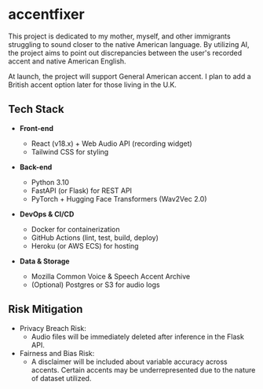 # accentfixer

This project is dedicated to my mother, myself, and other immigrants struggling to sound closer to the native American language. By utilizing AI, the project aims to point out discrepancies between the user's recorded accent and native American English. 

At launch, the project will support General American accent. I plan to add a British accent option later for those living in the U.K.

## Tech Stack

- **Front-end**  
  - React (v18.x) + Web Audio API (recording widget)  
  - Tailwind CSS for styling  

- **Back-end**  
  - Python 3.10  
  - FastAPI (or Flask) for REST API  
  - PyTorch + Hugging Face Transformers (Wav2Vec 2.0)  

- **DevOps & CI/CD**  
  - Docker for containerization  
  - GitHub Actions (lint, test, build, deploy)  
  - Heroku (or AWS ECS) for hosting  

- **Data & Storage**  
  - Mozilla Common Voice & Speech Accent Archive  
  - (Optional) Postgres or S3 for audio logs  

## Risk Mitigation

- Privacy Breach Risk:
  - Audio files will be immediately deleted after inference in the Flask API.
- Fairness and Bias Risk:
  - A disclaimer will be included about variable accuracy across accents. Certain accents may be underrepresented due to the nature of dataset utilized.
